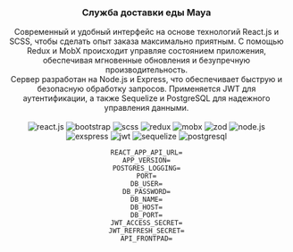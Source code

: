<div align="center">
     <h3 align="center">Служба доставки еды Maya</h3>

<div align="center">
    Современный и удобный интерфейс на основе технологий React.js и SCSS, чтобы сделать опыт заказа максимально приятным. С помощью Redux и MobX происходит управляе состоянием приложения, обеспечивая мгновенные обновления и безупречную производительность.
     <br />
    Сервер разработан на Node.js и Express, что обеспечивает быструю и безопасную обработку запросов. Применяется JWT для аутентификации, а также Sequelize и PostgreSQL для надежного управления данными.
</div>

<div>
  <br />
    <img src="https://img.shields.io/badge/-REACT_JS-42aaff?style=for-the-badge&logo=react&logoColor=42aaff&color=0f4648" alt="react.js">
    <img src="https://img.shields.io/badge/-Bootstrap-42aaff?style=for-the-badge&logo=reactbootstrap&logoColor=42aaff&color=0f4648" alt="bootstrap">
    <img src="https://img.shields.io/badge/-SCSS-black?style=for-the-badge&logo=Sass&logoColor=white&color=ff526c" alt="scss" />
    <img scr="https://img.shields.io/badge/-Redux-42aaff?style=for-the-badge&logo=redux&logoColor=42aaff&color=b866ff" alt="redux">
    <img src="https://img.shields.io/badge/-Mobx-white?style=for-the-badge&logo=mobx&logoColor=orange" alt="mobx" />
    <img src="https://img.shields.io/badge/-zod-black?style=for-the-badge&logo=zod&logoColor=blue&color=%23003841" alt="zod" />
    <img src="https://img.shields.io/badge/-Node_JS-black?style=for-the-badge&logo=nodedotjs&logoColor=3f9d39&color=876e6e" alt="node.js" />
    <img src="https://img.shields.io/badge/-Exspress_JS-black?style=for-the-badge&logo=javascript" alt="exspress" />
    <img src="https://img.shields.io/badge/-JWT-black?style=for-the-badge&logo=jsonwebtokens&logoColor=c8325f" alt="jwt" />
    <img src="https://img.shields.io/badge/-Sequelize-3b83bd?style=for-the-badge&logo=Sequelize&color=white" alt="sequelize" />
    <img src="https://img.shields.io/badge/-PostgreSQL-black?style=for-the-badge&logoColor=white&logo=postgresql&color=4169E1" alt="postgresql" />
  <br />
</div>

```env
REACT_APP_API_URL=
APP_VERSION=
POSTGRES_LOGGING=
PORT=
DB_USER=
DB_PASSWORD=
DB_NAME=
DB_HOST=
DB_PORT=
JWT_ACCESS_SECRET=
JWT_REFRESH_SECRET=
API_FRONTPAD=
```

</div>


